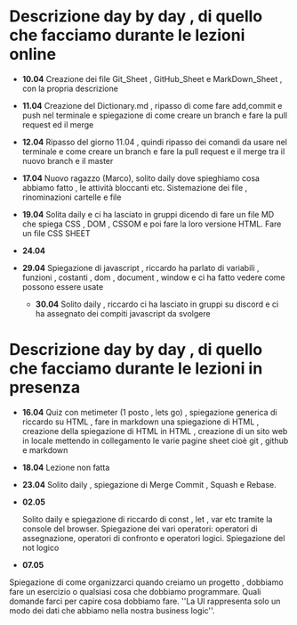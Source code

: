 # Descrizione day by day , di quello che facciamo durante le lezioni online

- **10.04**
  Creazione dei file Git_Sheet , GitHub_Sheet e MarkDown_Sheet , con la propria descrizione

- **11.04**
  Creazione del Dictionary.md , ripasso di come fare add,commit e push nel terminale e spiegazione di come creare un branch e fare la pull request ed il merge

- **12.04**
  Ripasso del giorno 11.04 , quindi ripasso dei comandi da usare nel terminale e come creare un branch e fare la pull request e il merge tra il nuovo branch e il master

- **17.04**
  Nuovo ragazzo (Marco), solito daily dove spieghiamo cosa abbiamo fatto , le attività bloccanti etc. Sistemazione dei file , rinominazioni cartelle e file

- **19.04**
  Solita daily e ci ha lasciato in gruppi dicendo di fare un file MD che spiega CSS , DOM , CSSOM e poi fare la loro versione HTML. Fare un file CSS SHEET

- **24.04**

- **29.04**
  Spiegazione di javascript , riccardo ha parlato di variabili , funzioni , costanti , dom , document , window e ci ha fatto vedere come possono essere usate

  - **30.04**
    Solito daily , riccardo ci ha lasciato in gruppi su discord e ci ha assegnato dei compiti javascript da svolgere

# Descrizione day by day , di quello che facciamo durante le lezioni in presenza

- **16.04**
  Quiz con metimeter (1 posto , lets go) , spiegazione generica di riccardo su HTML , fare in markdown una spiegazione di HTML , creazione della spiegazione di HTML in HTML , creazione di un sito web in locale mettendo in collegamento le varie pagine sheet cioè git , github e markdown

- **18.04**
  Lezione non fatta

- **23.04**
  Solito daily , spiegazione di Merge Commit , Squash e Rebase.

- **02.05**

  Solito daily e spiegazione di riccardo di const , let , var etc tramite la console del browser. Spiegazione dei vari operatori: operatori di assegnazione, operatori di confronto e operatori logici. Spiegazione del not logico

- **07.05**

Spiegazione di come organizzarci quando creiamo un progetto , dobbiamo fare un esercizio o qualsiasi cosa che dobbiamo programmare. Quali domande farci per capire cosa dobbiamo fare. ''La UI rappresenta solo un modo dei dati che abbiamo nella nostra business logic''.
